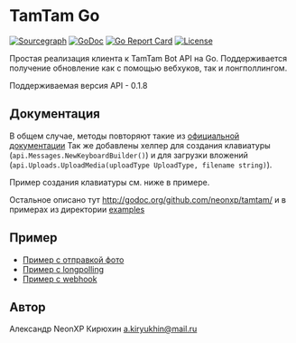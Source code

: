 # TamTam Go

[![Sourcegraph](https://sourcegraph.com/github.com/neonxp/tamtam/-/badge.svg?style=flat-square)](https://sourcegraph.com/github.com/neonxp/tamtam?badge)
[![GoDoc](http://img.shields.io/badge/go-documentation-blue.svg?style=flat-square)](http://godoc.org/github.com/neonxp/tamtam)
[![Go Report Card](https://goreportcard.com/badge/github.com/neonxp/tamtam?style=flat-square)](https://goreportcard.com/report/github.com/neonxp/tamtam)
[![License](http://img.shields.io/badge/license-mit-blue.svg?style=flat-square)](https://raw.githubusercontent.com/neonxp/tamtam/master/LICENSE)

Простая реализация клиента к TamTam Bot API на Go. Поддерживается получение обновление как с помощью вебхуков, так и лонгполлингом.

Поддерживаемая версия API - 0.1.8

## Документация
В общем случае, методы повторяют такие из [официальной документации](https://dev.tamtam.chat/)
Так же добавлены хелпер для создания клавиатуры (`api.Messages.NewKeyboardBuilder()`) и для загрузки вложений (`api.Uploads.UploadMedia(uploadType UploadType, filename string)`). 

Пример создания клавиатуры см. ниже в примере.
 
Остальное описано тут http://godoc.org/github.com/neonxp/tamtam/ и в примерах из директории [examples](https://github.com/neonxp/tamtam/tree/master/examples)

## Пример

* [Пример с отправкой фото](https://github.com/neonxp/tamtam/blob/master/examples/example.go)
* [Пример с longpolling](https://github.com/neonxp/tamtam/blob/master/examples/example_longpolling.go)
* [Пример с webhook](https://github.com/neonxp/tamtam/blob/master/examples/example_webhook.go)

## Автор

Александр NeonXP Кирюхин  <a.kiryukhin@mail.ru>
